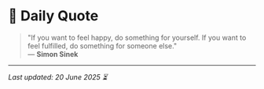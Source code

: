 # 📜 Daily Quote

> "If you want to feel happy, do something for yourself. If you want to feel fulfilled, do something for someone else."  
> — **Simon Sinek**

---

_Last updated: 20 June 2025 ⏳_
